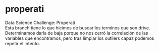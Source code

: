 # properati
Data Science Challenge: Properati  
Esta branch tiene lo que hicimos de buscar los terminos que son drive. Determinamos darla de baja porque no nos cerró la correlación de las variables que encontramos, pero tras limpiar los outliers capaz podemos repetir el intento.
